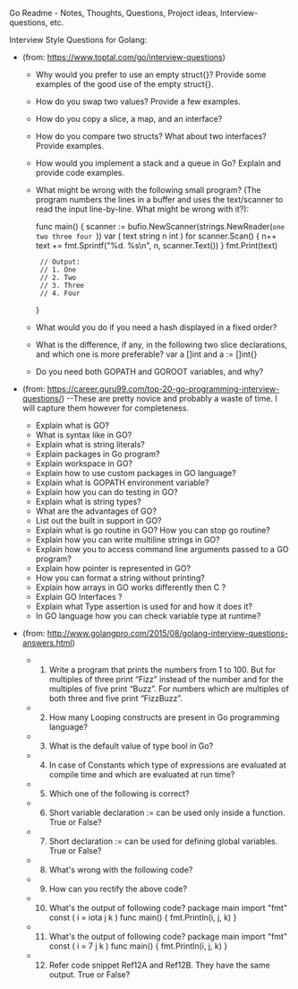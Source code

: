 Go Readme - Notes, Thoughts, Questions, Project ideas, Interview-questions, etc.




Interview Style Questions for Golang: 

- (from: https://www.toptal.com/go/interview-questions)
   - Why would you prefer to use an empty struct{}? Provide some examples of the good use of the empty struct{}.
   - How do you swap two values? Provide a few examples.
   - How do you copy a slice, a map, and an interface?
   - How do you compare two structs? What about two interfaces? Provide examples.
   - How would you implement a stack and a queue in Go? Explain and provide code examples.
   - What might be wrong with the following small program? (The program numbers the lines in 
     a buffer and uses the text/scanner to read the input line-by-line. What might be wrong with it?):

       func main() {
	      scanner := bufio.NewScanner(strings.NewReader(`one
             two
             three
             four
          `))
	      var (
		     text string
		     n    int
	      )
	      for scanner.Scan() {
		     n++
		     text += fmt.Sprintf("%d. %s\n", n, scanner.Text())
	      }
	      fmt.Print(text)

	      // Output:
	      // 1. One
	      // 2. Two
	      // 3. Three
	      // 4. Four
       }

   - What would you do if you need a hash displayed in a fixed order?
   - What is the difference, if any, in the following two slice declarations, and which one is more preferable?
      var a []int
      and
      a := []int{}
   - Do you need both GOPATH and GOROOT variables, and why?

- (from: https://career.guru99.com/top-20-go-programming-interview-questions/) 
   --These are pretty novice and probably a waste of time. I will capture them however for completeness.
   - Explain what is GO?
   - What is syntax like in GO?
   - Explain what is string literals?
   - Explain packages in Go program?
   - Explain workspace in GO?
   - Explain how to use custom packages in GO language?
   - Explain what is GOPATH environment variable?
   - Explain how you can do testing in GO?
   - Explain what is string types?
   - What are the advantages of GO?
   - List out the built in support in GO?
   - Explain what is go routine in GO? How you can stop go routine?
   - Explain how you can write multiline strings in GO?
   - Explain how you to access command line arguments passed to a GO program?
   - Explain how pointer is represented in GO?
   - How you can format a string without printing?
   - Explain how arrays in GO works differently then C ?
   - Explain GO Interfaces ?
   - Explain what Type assertion is used for and how it does it?
   - In GO language how you can check variable type at runtime?

- (from: http://www.golangpro.com/2015/08/golang-interview-questions-answers.html)
   - 1. Write a program that prints the numbers from 1 to 100. But for multiples of three print “Fizz” instead of the number and for the multiples of five print “Buzz”. For numbers which are multiples of both three and five print “FizzBuzz”.
   - 2. How many Looping constructs are present in Go programming language?
   - 3. What is the default value of type bool in Go?
   - 4. In case of Constants which type of expressions are evaluated at compile time and which are evaluated at run time?
   - 5. Which one of the following is correct?
   - 6. Short  variable declaration := can be used only inside a function. True or False?
   - 7. Short declaration := can be used for defining global variables. True or False?
   - 8. What's wrong with the following code?
   - 9. How can you rectify the above code?
   - 10. What's the output of following code?
      package main
      import "fmt"
      const ( 
          i = iota
          j 
          k 
      )
      func main() {
         fmt.Println(i, j, k)
      }
   - 11. What's the output of following code?
      package main
      import "fmt"
      const ( 
          i = 7
          j 
          k 
      )
      func main() {
         fmt.Println(i, j, k)
      }
   - 12. Refer code snippet Ref12A and Ref12B. They have the same output. True or False?